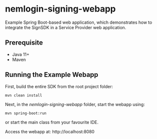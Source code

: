 # nemlogin-signing-webapp

Example Spring Boot-based web application, which demonstrates how to integrate the SignSDK in a Service Provider web application.

## Prerequisite

* Java 11+
* Maven

## Running the Example Webapp

First, build the entire SDK from the root project folder:

    mvn clean install
    
Next, in the _nemlogin-signing-webapp_ folder, start the webapp using:

    mvn spring-boot:run
    
or start the main class from your favourite IDE.

Access the webapp at: http://localhost:8080
